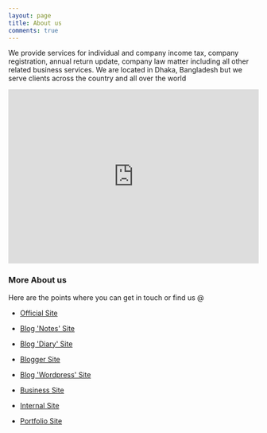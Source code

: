 ```yaml
---
layout: page
title: About us
comments: true
---
```


We provide services for individual and company income tax, company registration, annual return update, company law matter including all other related business services. We are located in Dhaka, Bangladesh but we serve clients across the country and all over the world

<iframe width="100%" height="350" src="https://www.youtube.com/embed/0cKd0fOGh10" frameborder="0" allow="accelerometer; autoplay; clipboard-write; encrypted-media; gyroscope; picture-in-picture" allowfullscreen></iframe>


### More About us

Here are the points where you can get in touch or find us @

- [Official Site](https://blog.hassan.com.bd)

- [Blog 'Notes' Site](https://notes.hassan.com.bd)

- [Blog 'Diary' Site](https://diary.hassan.com.bd)

- [Blogger Site](https://blogger.hassan.com.bd)

- [Blog 'Wordpress' Site](https://hassanandassociates.wordpress.com)

- [Business Site](http://hassanandassociates.business.site)

- [Internal Site](https://sites.google.com/site/taxadvisorbd)

- [Portfolio Site](https://taxadvisor.com.bd)
